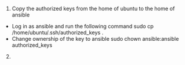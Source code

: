 1. Copy the authorized keys from the home of ubuntu to the home of ansible
- Log in as ansible and run the following command
     sudo cp /home/ubuntu/.ssh/authorized_keys .
- Change ownership of the key to ansible
     sudo chown ansible:ansible authorized_keys
2. 